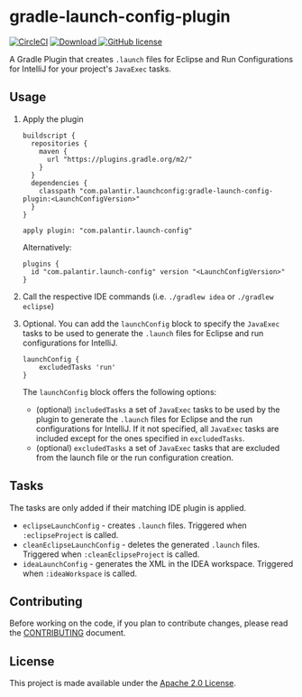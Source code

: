 gradle-launch-config-plugin
===========================
[![CircleCI](https://circleci.com/gh/palantir/gradle-launch-config-plugin.svg?style=svg)](https://circleci.com/gh/palantir/gradle-launch-config-plugin)
[ ![Download](https://api.bintray.com/packages/palantir/releases/gradle-launch-config-plugin/images/download.svg) ](https://bintray.com/palantir/releases/gradle-launch-config-plugin/_latestVersion)
[![GitHub license](https://img.shields.io/badge/license-Apache%202-blue.svg)](https://raw.githubusercontent.com/palantir-baseline/gradle-launch-config-plugin/develop/LICENSE)

A Gradle Plugin that creates `.launch` files for Eclipse and Run Configurations for IntelliJ for your project's
`JavaExec` tasks.

Usage
-----
1. Apply the plugin

    ```
    buildscript {
      repositories {
        maven {
          url "https://plugins.gradle.org/m2/"
        }
      }
      dependencies {
        classpath "com.palantir.launchconfig:gradle-launch-config-plugin:<LaunchConfigVersion>"
      }
    }

    apply plugin: "com.palantir.launch-config"
    ```

    Alternatively:

    ```
    plugins {
      id "com.palantir.launch-config" version "<LaunchConfigVersion>"
    }
    ```
2. Call the respective IDE commands (i.e. `./gradlew idea` or `./gradlew eclipse`)
3. Optional. You can add the `launchConfig` block to specify the `JavaExec` tasks to be used to generate the `.launch`
files for Eclipse and run configurations for IntelliJ.

    ```
    launchConfig {
        excludedTasks 'run'
    }
    ```

    The `launchConfig` block offers the following options:
     * (optional) `includedTasks` a set of `JavaExec` tasks to be used by the plugin to generate the `.launch` files for
     Eclipse and the run configurations for IntelliJ. If it not specified, all `JavaExec` tasks are included except
     for the ones specified in `excludedTasks`.
     * (optional) `excludedTasks` a set of `JavaExec` tasks that are excluded from the launch file or the run configuration
     creation.

Tasks
-----
The tasks are only added if their matching IDE plugin is applied.

- `eclipseLaunchConfig` - creates `.launch` files. Triggered when `:eclipseProject` is called.
- `cleanEclipseLaunchConfig` - deletes the generated `.launch` files. Triggered when `:cleanEclipseProject` is called.
- `ideaLaunchConfig` - generates the XML in the IDEA workspace. Triggered when `:ideaWorkspace` is called.

Contributing
------------
Before working on the code, if you plan to contribute changes, please read the [CONTRIBUTING](CONTRIBUTING.md) document.

License
-------
This project is made available under the [Apache 2.0 License][license].


[license]: http://www.apache.org/licenses/LICENSE-2.0
